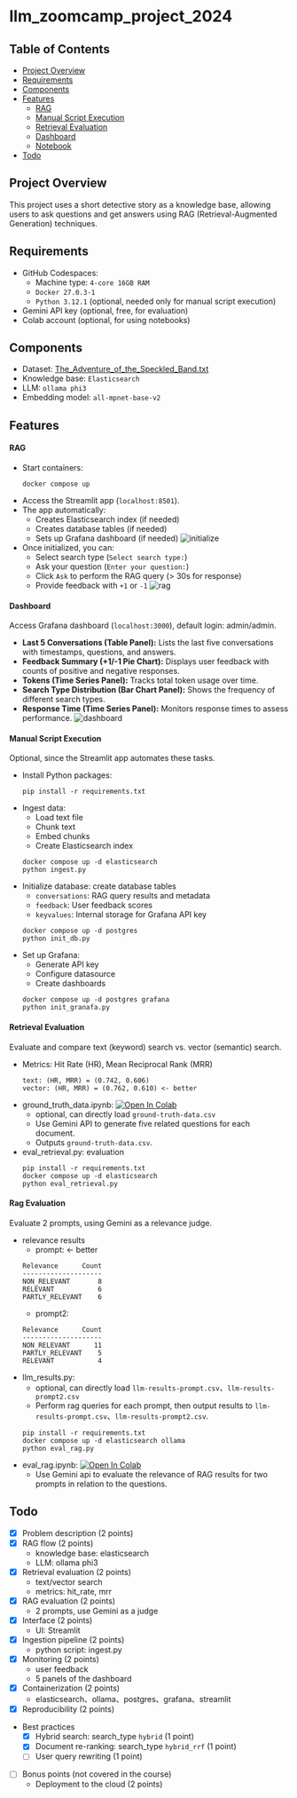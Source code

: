 # llm_zoomcamp_project_2024

## Table of Contents

- [Project Overview](#project-overview)
- [Requirements](#requirements)
- [Components](#components)
- [Features](#features)
  - [RAG](#rag)
  - [Manual Script Execution](#manual-script-execution)
  - [Retrieval Evaluation](#retrieval-evaluation)
  - [Dashboard](#dashboard)
  - [Notebook](#notebook)
- [Todo](#todo)

## Project Overview
This project uses a short detective story as a knowledge base, allowing users to ask questions and get answers using RAG (Retrieval-Augmented Generation) techniques.

## Requirements
- GitHub Codespaces:
  - Machine type: `4-core 16GB RAM`
  - `Docker 27.0.3-1`
  - `Python 3.12.1` (optional, needed only for manual script execution)
- Gemini API key (optional, free, for evaluation)
- Colab account (optional, for using notebooks)

## Components
- Dataset: [The_Adventure_of_the_Speckled_Band.txt](https://en.wikisource.org/wiki/The_Adventures_of_Sherlock_Holmes_(1892,_US)/The_Adventure_of_the_Speckled_Band)
- Knowledge base: `Elasticsearch`
- LLM: `ollama phi3`
- Embedding model: `all-mpnet-base-v2`

## Features

#### RAG
- Start containers:
  ```
  docker compose up
  ```
- Access the Streamlit app (`localhost:8501`).
- The app automatically:
  - Creates Elasticsearch index (if needed)
  - Creates database tables (if needed)
  - Sets up Grafana dashboard (if needed)
  ![initialize](initialize.png "initialize")
- Once initialized, you can:
  - Select search type (`Select search type:`)
  - Ask your question (`Enter your question:`)
  - Click `Ask` to perform the RAG query (> 30s for response)
  - Provide feedback with `+1` or `-1`
  ![rag](rag.png "rag")

#### Dashboard
Access Grafana dashboard (`localhost:3000`), default login: admin/admin.
- **Last 5 Conversations (Table Panel):** Lists the last five conversations with timestamps, questions, and answers.
- **Feedback Summary (+1/-1 Pie Chart):** Displays user feedback with counts of positive and negative responses.
- **Tokens (Time Series Panel):** Tracks total token usage over time.
- **Search Type Distribution (Bar Chart Panel):** Shows the frequency of different search types.
- **Response Time (Time Series Panel):** Monitors response times to assess performance.
![dashboard](dashboard.png "dashboard")

#### Manual Script Execution
Optional, since the Streamlit app automates these tasks.
- Install Python packages:
  ```
  pip install -r requirements.txt
  ```
- Ingest data:
  - Load text file
  - Chunk text
  - Embed chunks
  - Create Elasticsearch index
  ```
  docker compose up -d elasticsearch
  python ingest.py
  ```
- Initialize database: create database tables
  - `conversations`: RAG query results and metadata
  - `feedback`: User feedback scores
  - `keyvalues`: Internal storage for Grafana API key
  ```
  docker compose up -d postgres
  python init_db.py
  ```
- Set up Grafana:
  - Generate API key
  - Configure datasource
  - Create dashboards
  ```
  docker compose up -d postgres grafana
  python init_granafa.py
  ```

#### Retrieval Evaluation
Evaluate and compare text (keyword) search vs. vector (semantic) search.
- Metrics: Hit Rate (HR), Mean Reciprocal Rank (MRR)
  ```
  text: (HR, MRR) = (0.742, 0.606)
  vector: (HR, MRR) = (0.762, 0.610) <- better
  ```
- ground_truth_data.ipynb: <a href="https://colab.research.google.com/github/spencer18001/llm_zoomcamp_project_2024/blob/main/ground_truth_data.ipynb" target="_parent"><img src="https://colab.research.google.com/assets/colab-badge.svg" alt="Open In Colab"/></a>
  - optional, can directly load `ground-truth-data.csv`
  - Use Gemini API to generate five related questions for each document.
  - Outputs `ground-truth-data.csv`.
- eval_retrieval.py: evaluation
  ```
  pip install -r requirements.txt
  docker compose up -d elasticsearch
  python eval_retrieval.py
  ```

#### Rag Evaluation
Evaluate 2 prompts, using Gemini as a relevance judge.
- relevance results
  - prompt: <- better
  ```
  Relevance      Count
  --------------------
  NON_RELEVANT       8
  RELEVANT           6
  PARTLY_RELEVANT    6
  ```
  - prompt2:
  ```
  Relevance      Count
  --------------------
  NON_RELEVANT      11
  PARTLY_RELEVANT    5
  RELEVANT           4
  ```
- llm_results.py:
  - optional, can directly load `llm-results-prompt.csv`、`llm-results-prompt2.csv`
  - Perform rag queries for each prompt, then output results to `llm-results-prompt.csv`、`llm-results-prompt2.csv`.
  ```
  pip install -r requirements.txt
  docker compose up -d elasticsearch ollama
  python eval_rag.py
  ```
- eval_rag.ipynb: <a href="https://colab.research.google.com/github/spencer18001/llm_zoomcamp_project_2024/blob/main/eval_rag.ipynb" target="_parent"><img src="https://colab.research.google.com/assets/colab-badge.svg" alt="Open In Colab"/></a>
  - Use Gemini api to evaluate the relevance of RAG results for two prompts in relation to the questions.

## Todo
- [x] Problem description (2 points)
- [x] RAG flow (2 points)
    - knowledge base: elasticsearch
    - LLM: ollama phi3
- [x] Retrieval evaluation (2 points)
    - text/vector search
    - metrics: hit_rate, mrr
- [x] RAG evaluation (2 points)
    - 2 prompts, use Gemini as a judge
- [x] Interface (2 points)
    - UI: Streamlit
- [x] Ingestion pipeline (2 points)
    - python script: ingest.py
- [x] Monitoring (2 points)
    - user feedback
    - 5 panels of the dashboard
- [x] Containerization (2 points)
    - elasticsearch、ollama、postgres、grafana、streamlit
- [x] Reproducibility (2 points)
- Best practices
    - [x] Hybrid search: search_type `hybrid` (1 point)
    - [x] Document re-ranking: search_type `hybrid_rrf` (1 point)
    - [ ] User query rewriting (1 point)
- [ ] Bonus points (not covered in the course)
    - Deployment to the cloud (2 points)
